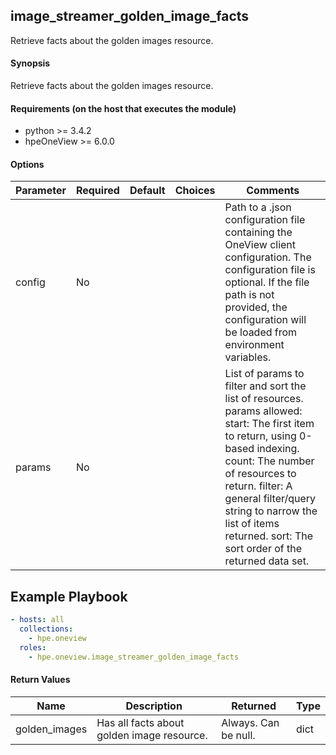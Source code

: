 ## image_streamer_golden_image_facts
Retrieve facts about the golden images resource.

#### Synopsis
 Retrieve facts about the golden images resource.

#### Requirements (on the host that executes the module)
  * python >= 3.4.2
  * hpeOneView >= 6.0.0

#### Options

| Parameter     | Required    | Default  | Choices    | Comments |
| ------------- |-------------| ---------|----------- |--------- |
| config  |   No  |  | |  Path to a .json configuration file containing the OneView client configuration. The configuration file is optional. If the file path is not provided, the configuration will be loaded from environment variables.  |
| params  |  No  |  | | List of params to filter and sort the list of resources. params allowed: start: The first item to return, using 0-based indexing. count: The number of resources to return. filter: A general filter/query string to narrow the list of items returned. sort: The sort order of the returned data set.

## Example Playbook
 
```yaml
- hosts: all
  collections:
    - hpe.oneview
  roles:
    - hpe.oneview.image_streamer_golden_image_facts
```

#### Return Values

| Name          | Description  | Returned | Type       |
| ------------- |-------------| ---------|----------- |
| golden_images   | Has all facts about golden image resource. |  Always. Can be null. |  dict |
